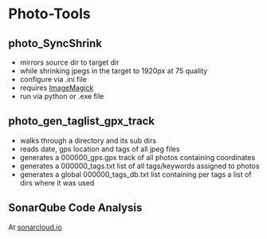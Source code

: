# Photo-Tools

## photo_SyncShrink

* mirrors source dir to target dir
* while shrinking jpegs in the target to 1920px at 75 quality
* configure via .ini file
* requires [ImageMagick](https://imagemagick.org)
* run via python or .exe file

## photo_gen_taglist_gpx_track

* walks through a directory and its sub dirs
* reads date, gps location and tags of all jpeg files
* generates a 000000_gps.gpx track of all photos containing coordinates
* generates a 000000_tags.txt list of all tags/keywords assigned to photos
* generates a global 000000_tags_db.txt list containing per tags a list of dirs where it was used

## SonarQube Code Analysis

At [sonarcloud.io](https://sonarcloud.io/summary/overall?id=entorb_tools-photos&branch=main)
